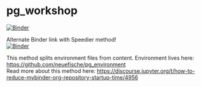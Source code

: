 # pg_workshop

[![Binder](https://mybinder.org/badge_logo.svg)](https://mybinder.org/v2/gh/neuefische/pg_workshop/main)

Alternate Binder link with Speedier method!  
[![Binder](https://mybinder.org/badge_logo.svg)](https://mybinder.org/v2/gh/neuefische/pg_environment/main?urlpath=git-pull%3Frepo%3Dhttps%253A%252F%252Fgithub.com%252Fneuefische%252Fpg_workshop%26urlpath%3Dtree%252Fpg_workshop%252F%26branch%3Dmain)


This method splits environment files from content. Environment lives here: https://github.com/neuefische/pg_environment  
Read more about this method here: https://discourse.jupyter.org/t/how-to-reduce-mybinder-org-repository-startup-time/4956

